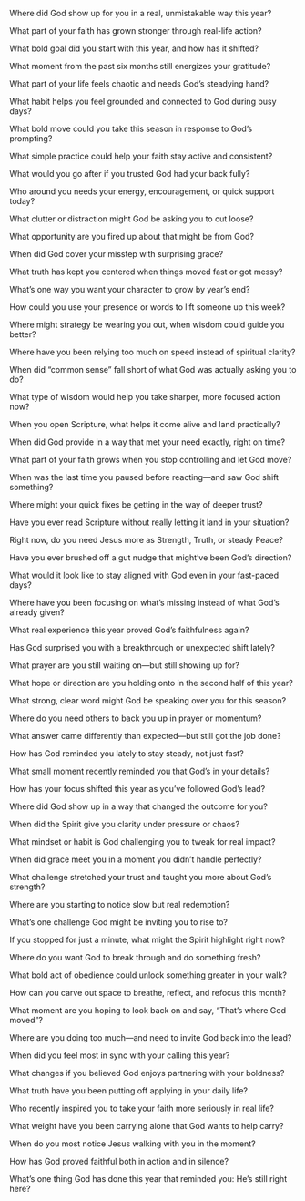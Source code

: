 Where did God show up for you in a real, unmistakable way this year?

What part of your faith has grown stronger through real-life action?

What bold goal did you start with this year, and how has it shifted?

What moment from the past six months still energizes your gratitude?

What part of your life feels chaotic and needs God’s steadying hand?

What habit helps you feel grounded and connected to God during busy days?

What bold move could you take this season in response to God’s prompting?

What simple practice could help your faith stay active and consistent?

What would you go after if you trusted God had your back fully?

Who around you needs your energy, encouragement, or quick support today?

What clutter or distraction might God be asking you to cut loose?

What opportunity are you fired up about that might be from God?

When did God cover your misstep with surprising grace?

What truth has kept you centered when things moved fast or got messy?

What’s one way you want your character to grow by year’s end?

How could you use your presence or words to lift someone up this week?

Where might strategy be wearing you out, when wisdom could guide you better?

Where have you been relying too much on speed instead of spiritual clarity?

When did “common sense” fall short of what God was actually asking you to do?

What type of wisdom would help you take sharper, more focused action now?

When you open Scripture, what helps it come alive and land practically?

When did God provide in a way that met your need exactly, right on time?

What part of your faith grows when you stop controlling and let God move?

When was the last time you paused before reacting—and saw God shift something?

Where might your quick fixes be getting in the way of deeper trust?

Have you ever read Scripture without really letting it land in your situation?

Right now, do you need Jesus more as Strength, Truth, or steady Peace?

Have you ever brushed off a gut nudge that might’ve been God’s direction?

What would it look like to stay aligned with God even in your fast-paced days?

Where have you been focusing on what’s missing instead of what God’s already given?

What real experience this year proved God’s faithfulness again?

Has God surprised you with a breakthrough or unexpected shift lately?

What prayer are you still waiting on—but still showing up for?

What hope or direction are you holding onto in the second half of this year?

What strong, clear word might God be speaking over you for this season?

Where do you need others to back you up in prayer or momentum?

What answer came differently than expected—but still got the job done?

How has God reminded you lately to stay steady, not just fast?

What small moment recently reminded you that God’s in your details?

How has your focus shifted this year as you’ve followed God’s lead?

Where did God show up in a way that changed the outcome for you?

When did the Spirit give you clarity under pressure or chaos?

What mindset or habit is God challenging you to tweak for real impact?

When did grace meet you in a moment you didn’t handle perfectly?

What challenge stretched your trust and taught you more about God’s strength?

Where are you starting to notice slow but real redemption?

What’s one challenge God might be inviting you to rise to?

If you stopped for just a minute, what might the Spirit highlight right now?

Where do you want God to break through and do something fresh?

What bold act of obedience could unlock something greater in your walk?

How can you carve out space to breathe, reflect, and refocus this month?

What moment are you hoping to look back on and say, “That’s where God moved”?

Where are you doing too much—and need to invite God back into the lead?

When did you feel most in sync with your calling this year?

What changes if you believed God enjoys partnering with your boldness?

What truth have you been putting off applying in your daily life?

Who recently inspired you to take your faith more seriously in real life?

What weight have you been carrying alone that God wants to help carry?

When do you most notice Jesus walking with you in the moment?

How has God proved faithful both in action and in silence?

What’s one thing God has done this year that reminded you: He’s still right here?